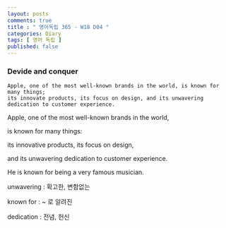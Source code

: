 ```yaml
---
layout: posts
comments: true
title : " 영어독립 365 - W18 D04 "
categories: Diary
tags: [ 영어 독립 ]
published: false
---
```


### Devide and conquer

```text
Apple, one of the most well-known brands in the world, is known for many things;
its innovate products, its focus on design, and its unwavering dedication to customer experience.
```

Apple, one of the most well-known brands in the world,

is known for many things:

its innovative products, its focus on design,

and its unwavering dedication to customer experience.

He is known for being a very famous musician.

unwavering
 : 확고한, 변함없는

known for
 : ~ 로 알려진

dedication
 : 전념, 헌신
